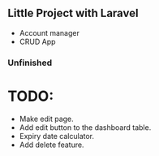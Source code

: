 ## Little Project with Laravel

- Account manager
- CRUD App

### Unfinished

# TODO:
- Make edit page.
- Add edit button to the dashboard table.
- Expiry date calculator.
- Add delete feature.
